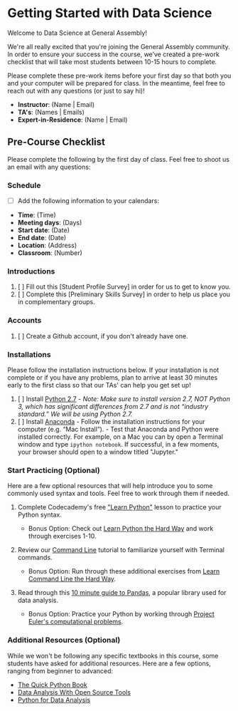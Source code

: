 # Getting Started with Data Science

Welcome to Data Science at General Assembly!

We're all really excited that you're joining the General Assembly community. In order to ensure your success in the course, we’ve created a pre-work checklist that will take most students between 10-15 hours to complete. 

Please complete these pre-work items before your first day so that both you and your computer will be prepared for class. In the meantime, feel free to reach out with any questions (or just to say hi)!
* __Instructor__: (Name | Email)
* __TA's__: (Names | Emails)
* __Expert-in-Residence__: (Name | Email)

## Pre-Course Checklist
Please complete the following by the first day of class. Feel free to shoot us an email with any questions:

### Schedule
- [ ] Add the following information to your calendars:
* **Time**: (Time)
* **Meeting days**: (Days)
* **Start date**: (Date)
* **End date**: (Date)
* **Location**: (Address)
* **Classroom**: (Number)

### Introductions
1. [ ] Fill out this [Student Profile Survey] in order for us to get to know you.
2. [ ] Complete this [Preliminary Skills Survey] in order to help us place you in complementary groups.

### Accounts
1. [ ] Create a Github account, if you don't already have one.

### Installations
Please follow the installation instructions below. If your installation is not complete or if you have any problems, plan to arrive at least 30 minutes early to the first class so that our TAs' can help you get set up!

1. [ ] Install [Python 2.7](https://www.python.org/downloads/)
        - *Note: Make sure to install version 2.7, NOT Python 3, which has significant differences from 2.7 and is not “industry standard.” We will be using Python 2.7.*
2. [ ] Install [Anaconda](https://www.continuum.io/downloads)
        - Follow the installation instructions for your computer (e.g. “Mac Install”). 
        - Test that Anaconda and Python were installed correctly. For example, on a Mac you can by open a Terminal window and type `ipython notebook`. If successful, in a few moments, your browser should open to a window titled "Jupyter."

### Start Practicing (Optional)
Here are a few optional resources that will help introduce you to some commonly used syntax and tools. Feel free to work through them if needed.

1. Complete Codecademy's free ["Learn Python"](https://www.codecademy.com/learn/python) lesson to practice your Python syntax.
    - Bonus Option: Check out [Learn Python the Hard  Way](http://learnpythonthehardway.org/book/) and work through exercises 1-10.

2. Review our [Command Line](http://generalassembly.github.io/prework/cl/#/) tutorial to familiarize yourself with Terminal commands.
    - Bonus Option: Run through these additional exercises from [Learn Command Line the Hard Way](http://cli.learncodethehardway.org/book/).

3. Read through this [10 minute guide to Pandas](http://pandas.pydata.org/pandas-docs/stable/10min.html), a popular library used for data analysis.
    - Bonus Option: Practice your Python by working through [Project Euler's computational problems](https://projecteuler.net).

### Additional Resources (Optional)
While we won't be following any specific textbooks in this course, some students have asked for additional resources. Here are a few options, ranging from beginner to advanced:

  * [The Quick Python Book](http://www.amazon.com/Quick-Python-Book-Second-Edition/dp/193518220X)
  * [Data Analysis With Open Source Tools](http://www.amazon.com/Data-Analysis-Open-Source-Tools/dp/0596802358)
  * [Python for Data Analysis](http://www.amazon.com/Python-Data-Analysis-Wrangling-IPython/dp/1449319793)
